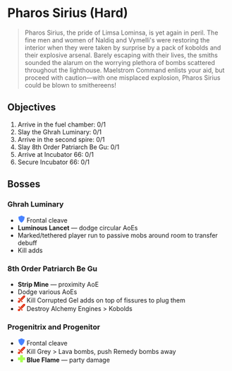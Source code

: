 # Pharos Sirius (Hard)

> Pharos Sirius, the pride of Limsa Lominsa, is yet again in peril. The fine men and women of Naldiq and Vymelli's were restoring the interior when they were taken by surprise by a pack of kobolds and their explosive arsenal. Barely escaping with their lives, the smiths sounded the alarum on the worrying plethora of bombs scattered throughout the lighthouse. Maelstrom Command enlists your aid, but proceed with caution—with one misplaced explosion, Pharos Sirius could be blown to smithereens!

## Objectives

1. Arrive in the fuel chamber: 0/1
2. Slay the Ghrah Luminary: 0/1
3. Arrive in the second spire: 0/1
4. Slay 8th Order Patriarch Be Gu: 0/1
5. Arrive at Incubator 66: 0/1
6. Secure Incubator 66: 0/1

## Bosses

### Ghrah Luminary

* ![](/assets/icons/role-tank.png) Frontal cleave
* **Luminous Lancet** — dodge circular AoEs
* Marked/tethered player run to passive mobs around room to transfer debuff
* Kill adds

### 8th Order Patriarch Be Gu

* **Strip Mine** — proximity AoE
* Dodge various AoEs
* ![](/assets/icons/role-dps.png) Kill Corrupted Gel adds on top of fissures to plug them
* ![](/assets/icons/role-dps.png) Destroy Alchemy Engines > Kobolds

### Progenitrix and Progenitor

* ![](/assets/icons/role-tank.png) Frontal cleave
* ![](/assets/icons/role-dps.png) Kill Grey > Lava bombs, push Remedy bombs away
* ![](/assets/icons/role-healer.png) **Blue Flame** — party damage
